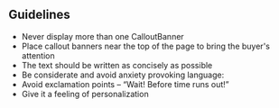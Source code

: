 ## Guidelines

* Never display more than one CalloutBanner
* Place callout banners near the top of the page to bring the buyer's attention
* The text should be written as concisely as possible
* Be considerate and avoid anxiety provoking language:
* Avoid exclamation points  – “Wait! Before time runs out!”
* Give it a feeling of personalization
